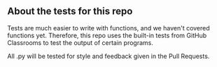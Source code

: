 ## About the tests for this repo
Tests are much easier to write with functions, and we haven't covered functions yet. Therefore, this repo uses the built-in tests from GitHub Classrooms to test the output of certain programs.

All .py will be tested for style and feedback given in the Pull Requests.